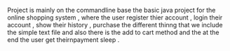 Project is mainly on the commandline base the basic java project for the online shopping system , where the user register thier account , login their account , show their history , purchase the different thinng that we include the simple text file and also there is the add to cart method and the at the end the user get theirnpayment sleep . 
